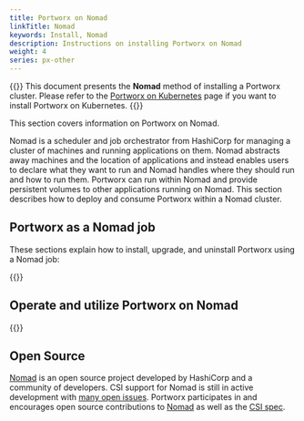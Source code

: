 ```yaml
---
title: Portworx on Nomad
linkTitle: Nomad
keywords: Install, Nomad
description: Instructions on installing Portworx on Nomad
weight: 4
series: px-other
---
```


{{<info>}}
This document presents the **Nomad** method of installing a Portworx cluster. Please refer to the [Portworx on Kubernetes](/portworx-install-with-kubernetes/) page if you want to install Portworx on Kubernetes.
{{</info>}}

This section covers information on Portworx on Nomad.

Nomad is a scheduler and job orchestrator from HashiCorp for managing a cluster of machines and running applications on them. Nomad abstracts away machines and the location of applications and instead enables users to declare what they want to run and Nomad handles where they should run and how to run them. Portworx can run within Nomad and provide persistent volumes to other applications running on Nomad. This section describes how to deploy and consume Portworx within a Nomad cluster.

## Portworx as a Nomad job

These sections explain how to install, upgrade, and uninstall Portworx using a Nomad job:

{{<homelist series="px-as-a-nomad-job">}}

## Operate and utilize Portworx on Nomad

{{<homelist series="px-nomad-operate-and-use">}}

## Open Source

[Nomad](https://github.com/hashicorp/nomad) is an open source project developed by HashiCorp and a community of developers. CSI support for Nomad is still in active development with [many open issues](https://github.com/hashicorp/nomad/issues?q=is%3Aissue+is%3Aopen+csi). Portworx participates in and encourages open source contributions to [Nomad](https://github.com/hashicorp/nomad) as well as the [CSI spec](https://github.com/container-storage-interface/spec).